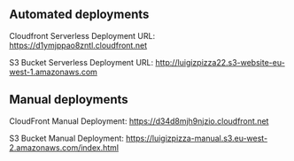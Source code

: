 ## Automated deployments

Cloudfront Serverless Deployment URL: https://d1ymjppao8zntl.cloudfront.net

S3 Bucket Serverless Deployment URL: http://luigizpizza22.s3-website-eu-west-1.amazonaws.com

## Manual deployments

CloudFront Manual Deployment: https://d34d8mjh9njzio.cloudfront.net

S3 Bucket Manual Deployment: https://luigizpizza-manual.s3.eu-west-2.amazonaws.com/index.html
